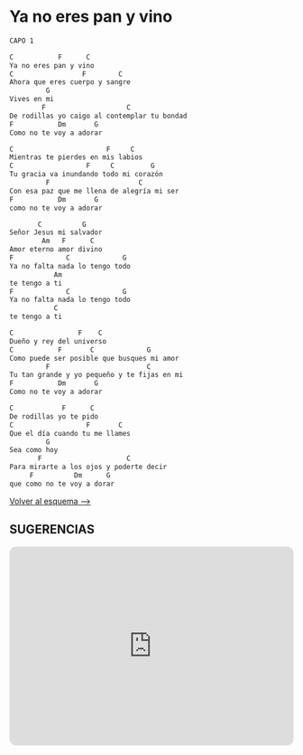 # Ya no eres pan y vino

```bash hl_lines="23-34"
CAPO 1

C           F      C
Ya no eres pan y vino
C                 F        C
Ahora que eres cuerpo y sangre
         G
Vives en mi
        F                    C
De rodillas yo caigo al contemplar tu bondad
F           Dm       G
Como no te voy a adorar

C                       F     C
Mientras te pierdes en mis labios
C                  F     C         G
Tu gracia va inundando todo mi corazón
         F                      C
Con esa paz que me llena de alegría mi ser
F           Dm       G
como no te voy a adorar

       C          G
Señor Jesus mi salvador
        Am   F      C
Amor eterno amor divino
F             C             G
Ya no falta nada lo tengo todo
           Am
te tengo a ti
F             C             G
Ya no falta nada lo tengo todo
           C
te tengo a ti

C                F    C
Dueño y rey del universo
C           F       C             G
Como puede ser posible que busques mi amor
         F                        C
Tu tan grande y yo pequeño y te fijas en mi
F           Dm       G
Como no te voy a adorar

C            F      C
De rodillas yo te pido
C                  F       C
Que el día cuando tu me llames
         G
Sea como hoy
       F                     C
Para mirarte a los ojos y poderte decir
     F          Dm      G
que como no te voy a dorar

```

[Volver al esquema -->](../index.md)

## SUGERENCIAS

<iframe style="border-radius:12px" src="https://open.spotify.com/embed/track/5Zpgf91QOxO6iBXzgggahf?utm_source=generator" width="100%" height="352" frameBorder="0" allowfullscreen="" allow="autoplay; clipboard-write; encrypted-media; fullscreen; picture-in-picture" loading="lazy"></iframe>
